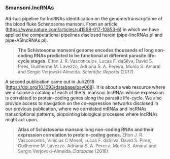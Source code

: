 ### Smansoni.lncRNAs
Ad-hoc pipeline for lncRNAs identification on the genome/transcriptome of the blood fluke Schistosoma mansoni. From an article (https://www.nature.com/articles/s41598-017-10853-6) in which we have applied the computational pipelines disclosed herein (pipe-lincRNAs.pl and pipe-ASlncRNAs.pl).


>**The Schistosoma mansoni genome encodes thousands of long non-coding RNAs predicted to be functional at different parasite life-cycle stages.** Elton J. R. Vasconcelos, Lucas F. daSilva, David S. Pires, Guilherme M. Lavezzo, Adriana S. A. Pereira, Murilo S. Amaral and Sergio Verjovski-Almeida. *Scientific Reports* (2017).


A second publication came out in Jul/2018 (https://doi.org/10.1093/database/bay068). It is about a web resource where we disclose a catalog of each of the S. mansoni lncRNAs whose expression is correlated to protein-coding genes along the parasite life-cycle. We also provide access to navigation on the co-expression networks disclosed in our previous publication, where we correlated mRNAs and lncRNAs transcriptional patterns, pinpointing biological processes where lncRNAs might act upon.

>**Atlas of Schistosoma mansoni long non-coding RNAs and their expression correlation to protein-coding genes.** Elton J. R. Vasconcelos, Vinícius C Mesel, Lucas F. daSilva, David S. Pires, Guilherme M. Lavezzo, Adriana S. A. Pereira, Murilo S. Amaral and Sergio Verjovski-Almeida. *Database* (2018).
